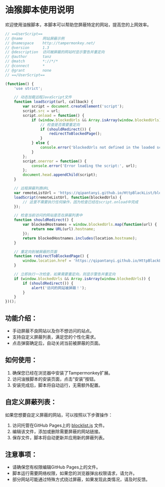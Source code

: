 # 油猴脚本使用说明

欢迎使用油猴脚本，本脚本可以帮助您屏蔽特定的网站，提高您的上网效率。

```javascript
// ==UserScript==
// @name         网站屏蔽示例
// @namespace    http://tampermonkey.net/
// @version      1.3
// @description  访问被屏蔽的网站时显示警告并重定向
// @author       tanz
// @match        *://*/*
// @connect      *
// @grant        none
// ==/UserScript==

(function() {
    'use strict';

    // 动态加载远程JavaScript文件
    function loadScript(url, callback) {
        var script = document.createElement('script');
        script.src = url;
        script.onload = function() {
            if (window.blockedUrls && Array.isArray(window.blockedUrls)) {
                // 检查是否需要重定向
                if (shouldRedirect()) {
                    redirectToBlockedPage();
                }
            } else {
                console.error('blockedUrls not defined in the loaded script.');
            }
        };
        script.onerror = function() {
            console.error('Error loading the script:', url);
        };
        document.head.appendChild(script);
    }

    // 远程屏蔽列表URL
    var remoteListUrl = 'https://qipantanyi.github.io/HttpBlackList/blocklist.js';
    loadScript(remoteListUrl, function(blockedUrls) {
        // 这里不需要执行任何操作，因为检查已经在script.onload中完成
    });

    // 检查当前访问的网站是否在屏蔽列表中
    function shouldRedirect() {
        var blockedHostnames = window.blockedUrls.map(function(url) {
            return new URL(url).hostname;
        });
        return blockedHostnames.includes(location.hostname);
    }

    // 重定向到被屏蔽的页面
    function redirectToBlockedPage() {
        window.location.href = 'https://qipantanyi.github.io/HttpBlackList/access-denied.html';
    }

    // 立即执行一次检查，如果需要重定向，则显示警告并重定向
    if (window.blockedUrls && Array.isArray(window.blockedUrls)) {
        if (shouldRedirect()) {
            alert('访问的网站被屏蔽！');
        }
    }
})();
```



## 功能介绍：

- 手动屏蔽不良网站以及你不想访问的站点。
- 支持自定义屏蔽列表，满足您的个性化需求。
- 点击弹窗确定后，自动关闭当前被屏蔽的页面。

## 如何使用：

1. 确保您已经在浏览器中安装了Tampermonkey扩展。
2. 访问油猴脚本的安装页面，点击“安装”按钮。
3. 安装完成后，脚本将自动运行，无需额外配置。

## 自定义屏蔽列表：

如果您想要自定义屏蔽的网站，可以按照以下步骤操作：

1. 访问托管在GitHub Pages上的 [blocklist.js](https://yourusername.github.io/yourrepo/blocklist.js) 文件。
2. 编辑该文件，添加或删除需要屏蔽的网站链接。
3. 保存文件，脚本将自动更新并应用新的屏蔽列表。

## 注意事项：

- 请确保您有权限编辑GitHub Pages上的文件。
- 脚本运行需要网络权限，如果您的浏览器弹出权限请求，请允许。
- 部分网站可能通过特殊方式绕过屏蔽，如果发现此类情况，请及时反馈。
